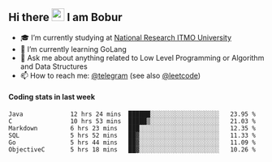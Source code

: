 ## Hi there <img src="https://media.giphy.com/media/hvRJCLFzcasrR4ia7z/giphy.gif" width="25px" height="25px"> I am Bobur

- :mortar_board: I’m currently studying at [National Research ITMO University](https://itmo.ru/)
- :seedling: I’m currently learning GoLang
- :speech_balloon: Ask me about anything related to Low Level Programming or Algorithm and Data Structures
- :mailbox: How to reach me: [@telegram](https://t.me/octoant) (see also [@leetcode](https://leetcode.com/octoant/))    

#### Coding stats in last week

<!--START_SECTION:waka-->

```text
Java             12 hrs 24 mins  ██████░░░░░░░░░░░░░░░░░░░   23.95 %
C                10 hrs 53 mins  █████▒░░░░░░░░░░░░░░░░░░░   21.03 %
Markdown         6 hrs 23 mins   ███░░░░░░░░░░░░░░░░░░░░░░   12.35 %
SQL              5 hrs 52 mins   ██▓░░░░░░░░░░░░░░░░░░░░░░   11.33 %
Go               5 hrs 44 mins   ██▓░░░░░░░░░░░░░░░░░░░░░░   11.09 %
ObjectiveC       5 hrs 18 mins   ██▓░░░░░░░░░░░░░░░░░░░░░░   10.26 %
```

<!--END_SECTION:waka-->

